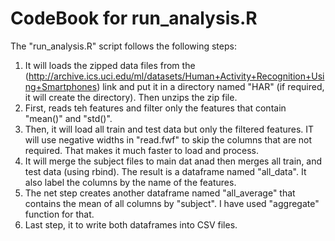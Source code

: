 CodeBook for run_analysis.R
============================

The "run_analysis.R" script follows the following steps:

1. It will loads the zipped data files from the (http://archive.ics.uci.edu/ml/datasets/Human+Activity+Recognition+Using+Smartphones) link and put it in a directory named "HAR" (if required, it will create the directory). Then unzips the zip file.
2. First, reads teh features and filter only the features that contain "mean()" and "std()".
3. Then, it will load all train and test data but only the filtered features. IT will use negative widths in "read.fwf" to skip the columns that are not required. That makes it much faster to load and process.
4. It will merge the subject files to main dat anad then merges all train, and test data (using rbind). The result is a dataframe named "all_data". It also label the columns by the name of the features.
5. The net step creates another dataframe named "all_average" that contains the mean of all columns by "subject". I have used "aggregate" function for that. 
6. Last step, it to write both dataframes into CSV files. 
